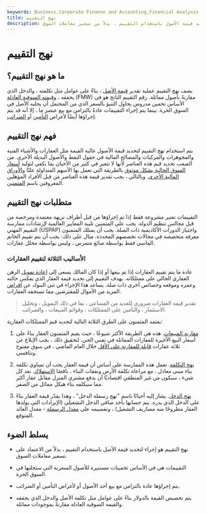 ```yaml
---
keywords: Business,Corporate Finance and Accounting,Financial Analysis
title: نهج التقييم
description: نهج التقييم هو إجراء لتحديد قيمة الأصول باستخدام التقييم ، بدلاً من تسعير معاملات السوق.
---
```


# نهج التقييم
## ما هو نهج التقييم؟

يصف نهج التقييم عملية تقدير [قيمة الأصل](/asset) ، بناءً على عوامل مثل تكلفته ، والدخل الذي يحققه ، [وقيمته السوقية العادلة](/fairmarketvalue) (FMW) مقارنةً بأصول مماثلة. رقم التقييم الناتج هو في الأساس تخمين مدروس يحاول التنبؤ بالسعر الذي من المحتمل أن يجلبه الأصل في السوق الحرة. بينما يتم إجراء التقييمات عادةً بالتزامن مع بيع عنصر ما ، إلا أنه قد يتم إجراؤها أيضًا لأغراض [التأمين](/insurance) أو [الضرائب](/taxation).

## فهم نهج التقييم

يتم استخدام نهج التقييم لتحديد قيمة الأصول عالية القيمة مثل العقارات والأشياء الفنية والمجوهرات والمركبات والمصالح المالية في حقول النفط والأصول البديلة الأخرى. من الصعب تحديد قيم هذه العناصر لأنها لا تتغير في كثير من الأحيان بما يكفي لتوليد [أسعار السوق الحالية بشكل موثوق](/market-price) بالطريقة التي تعمل بها الأسهم المتداولة علنًا [والأوراق المالية الأخرى](/security). وبالتالي ، يجب تقدير قيمة هذه العناصر من قبل الأفراد المؤهلين المعروفين باسم [المثمنين](/appraiser).

## متطلبات نهج التقييم

التقييمات تعتبر مشروعة فقط إذا تم إجراؤها من قبل أطراف نزيهة معتمدة ومرخصة من قبل مجالس تنظيم الدولة. يجب على المثمنين تلبية المعايير العالمية لإرشادات ممارسة التقييم المهني (USPAP) واجتياز الدورات الأكاديمية ذات الصلة. يجب أن يمتلك المثمنون معرفة متخصصة في مجالات تخصصهم المحددة. مثال على ذلك: يجب أن يتم تقييم الخاتم الماسي فقط بواسطة صائغ متمرس ، وليس بواسطة محلل عقارات.

### الأساليب الثلاثة لتقييم العقارات

عادة ما يتم تقييم العقارات إذا تم بيعها أو إذا كان المالك يسعى إلى [إعادة تمويل](/refinance) الرهن العقاري الحالي على ممتلكاته. يهدف التقييم إلى تحديد قيمة العقار الذي يعكس حالته وعمره وموقعه وخصائص أخرى ذات صلة. يساعد هذا الإجراء في ثني البنوك عن [إقراض](/loan) المزيد من الأموال للمقترضين مما تستحقه العقارات.

> تقدير قيمة العقارات ضروري للعديد من المساعي ، بما في ذلك التمويل ، وتحليل الاستثمار ، والتأمين على الممتلكات ، وقوائم المبيعات ، والضرائب.

>

يعتمد المثمنون على الطرق الثلاثة التالية لتحديد قيم الممتلكات العقارية:

1. [مقارنة المبيعات](/sales-comparison-approach). هذه هي الطريقة الأكثر شيوعًا ، حيث يقيم المثمنون العقار بناءً على أسعار البيع الأخيرة للعقارات المماثلة في نفس الحي. لتحقيق ذلك ، يجب الإبلاغ عن ثلاثة عقارات [قابلة للمقارنة على الأقل](/comparables) خلال العام الماضي ، في سوق مفتوح وتنافسي.

1. [نهج التكلفة](/cost-approach). تعمل هذه الممارسة على أساس أن قيمة العقار يجب أن تساوي تكلفة بناء مبنى معادل ، مع مراعاة تكلفة الأرض ونفقات البناء ، ناقصًا [الاستهلاك](/depreciation). بعد كل شيء ، سيكون من غير المنطقي اقتصاديًا أن يدفع مشتري المنزل مقابل عقار أكثر مما سيكلفه بناء هيكل مماثل من الصفر.

1. [نهج الدخل](/income-approach). يشار إليه أحيانًا باسم "نهج رسملة الدخل" ، وهذا يقدّر قيمة العقار بناءً على الدخل الذي يدره. يتم حسابها بأخذ صافي الدخل التشغيلي (الإيرادات التي يولدها العقار مطروحًا منه مصاريف التشغيل) ، وتقسيمه على [معدل الرسملة](/capitalizationrate) - معدل العائد المتوقع.

## يسلط الضوء

- نهج التقييم هو إجراء لتحديد قيمة الأصل باستخدام التقييم ، بدلاً من الاعتماد على تسعير معاملات السوق.

- التقييمات هي في الأساس تخمينات مستنيرة للأصول السعرية التي ستجلبها في السوق الحرة.

- يتم إجراؤها عادة بالتزامن مع بيع أحد الأصول أو لأغراض التأمين أو الضرائب.

- يتم تخصيص القيمة بالدولار بناءً على عوامل مثل تكلفة الأصل والدخل الذي يحققه والقيمة السوقية العادلة مقارنةً بموجودات مماثلة.

